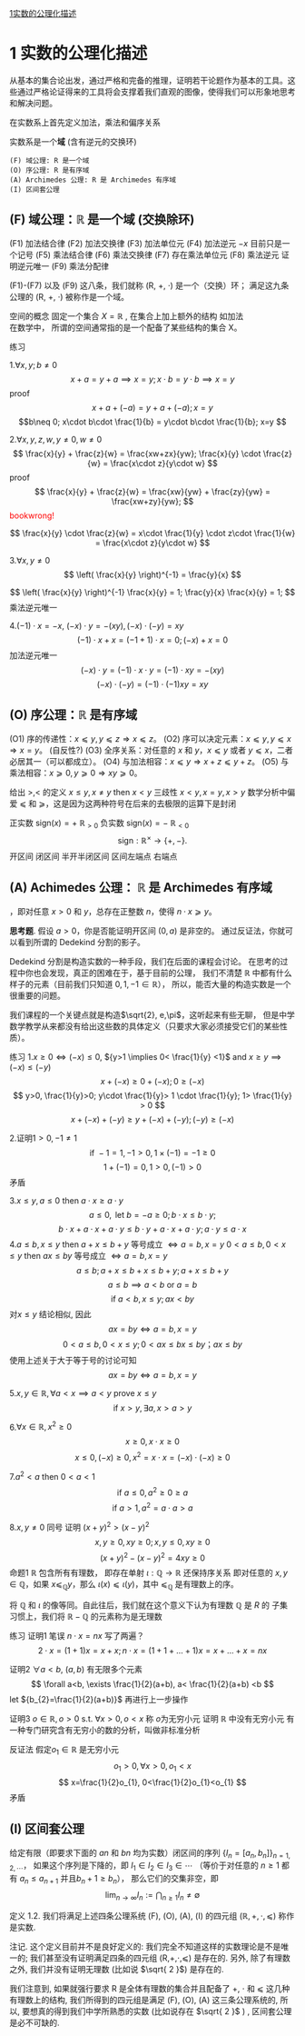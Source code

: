 
[1实数的公理化描述](https://www.bananaspace.org/wiki/%E8%AE%B2%E4%B9%89:%E6%95%B0%E5%AD%A6%E5%88%86%E6%9E%90/%E5%AE%9E%E6%95%B0%E7%9A%84%E5%85%AC%E7%90%86%E5%8C%96%E6%8F%8F%E8%BF%B0)

# 1 实数的公理化描述

从基本的集合论出发，通过严格和完备的推理，证明若干论题作为基本的工具。这些通过严格论证得来的工具将会支撑着我们直观的图像，使得我们可以形象地思考和解决问题。

在实数系上首先定义加法，乘法和偏序关系

实数系是一个**域** (含有逆元的交换环)

    (F) 域公理: R 是一个域
    (O) 序公理: R 是有序域
    (A) Archimedes 公理: R 是 Archimedes 有序域
    (I) 区间套公理

## (F) 域公理：$\mathbb{R}$ 是一个域 (交换除环)

(F1) 加法结合律
(F2) 加法交换律
(F3) 加法单位元
(F4) 加法逆元   $−x$ 目前只是⼀个记号
(F5) 乘法结合律
(F6) 乘法交换律
(F7) 存在乘法单位元
(F8) 乘法逆元   证明逆元唯一
(F9) 乘法分配律

(F1)-(F7) 以及 (F9) 这八条，我们就称 (R, +, ·) 是⼀个（交换）环；
满足这九条公理的 (R, +, ·) 被称作是⼀个域。


空间的概念
固定一个集合 ${X=\mathbb{R}}$ , 在集合上加上额外的结构 如加法  
在数学中，
所谓的空间通常指的是⼀个配备了某些结构的集合 X。

练习

1.${\forall x,y; b\neq 0}$ 
$$
x+a = y+a \implies x=y;
x\cdot b = y\cdot b \implies x=y
$$
proof
$$
x+a+(-a) = y+a+(-a);
x=y
$$
$$b\neq 0;
x\cdot b\cdot \frac{1}{b} = 
y\cdot b\cdot \frac{1}{b};
x=y
$$

2.${\forall x,y,z,w, y\neq 0,w\neq 0}$
$$
\frac{x}{y} + \frac{z}{w} = \frac{xw+zx}{yw};
\frac{x}{y} \cdot \frac{z}{w} = \frac{x\cdot z}{y\cdot w}
$$
proof
$$
\frac{x}{y} + \frac{z}{w} = \frac{xw}{yw} + \frac{zy}{yw}
= \frac{xw+zy}{yw};
$$
<font color="ff0000">bookwrong!</font>

$$
\frac{x}{y} \cdot \frac{z}{w} 
= x\cdot \frac{1}{y} \cdot z\cdot \frac{1}{w}
= \frac{x\cdot z}{y\cdot w}
$$

3.${\forall x,y\neq 0}$
$$
\left( \frac{x}{y} \right)^{-1} = \frac{y}{x}
$$

$$
\left( \frac{x}{y} \right)^{-1} \frac{x}{y} = 1;
\frac{y}{x} \frac{x}{y} = 1;
$$
乘法逆元唯一

4.${(-1)\cdot x=-x}$, ${(-x)\cdot y=-(xy),(-x)\cdot(-y)=xy}$
$$
(-1)\cdot x + x = (-1+1)\cdot x = 0;
(-x)+x = 0
$$
加法逆元唯一
$$
(-x)\cdot y=(-1)\cdot x\cdot y=(-1)\cdot xy=-(xy)
$$
$$
(-x)\cdot(-y) = (-1)\cdot(-1) xy = xy
$$


## (O) 序公理：$\mathbb{R}$  是有序域

(O1) 序的传递性：$x ⩽ y, y ⩽ z ⇒ x ⩽ z$。
(O2) 序可以决定元素：$x ⩽ y, y ⩽ x ⇒ x = y$。 (自反性?)
(O3) 全序关系：对任意的 $x$ 和 $y$，$x ⩽ y$ 或者 $y ⩽ x$，⼆者必居其⼀（可以都成⽴）。
(O4) 与加法相容：$x ⩽ y ⇒ x + z ⩽ y + z$。
(O5) 与乘法相容：$x ⩾ 0, y ⩾ 0 ⇒ xy ⩾ 0$。

给出 ${>,<}$ 的定义  ${x\leq y,x\neq y}$ then ${x<y}$ 
三歧性 ${x<y,x=y,x>y}$
数学分析中偏爱 ⩽ 和 ⩾，这是因为这两种符号在后来的去极限的运算下是封闭

正实数 ${\mathrm{sign}(x)=+}$ ${\mathbb{R}_{>0}}$ 
负实数 ${\mathrm{sign}(x)=-}$ ${\mathbb{R}_{<0}}$ 
$$
\mathrm{sign}:\mathbb{R}^{\times} \to \left\{ +,- \right\} .
$$
开区间 闭区间 半开半闭区间
区间左端点 右端点

## (A) Achimedes 公理： $\mathbb{R}$ 是 Archimedes 有序域
，即对任意 $x > 0$ 和 $y$，总存在正整数 $n$，使得 $n · x ⩾ y$。

**思考题**. 假设 $a > 0$，你是否能证明开区间 $(0, a)$ 是非空的。
通过反证法，你就可以看到所谓的 Dedekind 分割的影子。

Dedekind 分割是构造实数的⼀种手段，我们在后面的课程会讨论。
在思考的过程中你也会发现，真正的困难在于，基于目前的公理，
我们不清楚 $\mathbb{R}$ 中都有什么样子的元素（目前我们只知道 $0, 1, −1 \in \mathbb{R}$），
所以，能否大量的构造实数是⼀个很重要的问题。

我们课程的⼀个关键点就是构造$\sqrt{2}, e,\pi$，这听起来有些无聊，
但是中学数学教学从来都没有给出这些数的具体定义（只要求大家必须接受它们的某些性质）。

练习
1.${x\geq 0\iff (-x)\leq 0}$, ${y>1 \implies 0< \frac{1}{y} <1}$  and ${x\geq y\implies(-x)\leq(-y)}$
$$
x+(-x) \geq 0+(-x); 0 \geq (-x)
$$
$$
y>0, \frac{1}{y}>0;
y\cdot \frac{1}{y}> 1 \cdot \frac{1}{y};
1> \frac{1}{y} > 0
$$
$$
x + (-x) + (-y)\geq y + (-x) + (-y);
(-y) \geq (-x)
$$

2.证明${1>0,-1\neq 1}$ 
$$
\text{if } -1 = 1, -1>0, 1\times(-1) = -1 \geq 0
$$
$$
1+(-1) = 0, 1>0,(-1)>0
$$
矛盾

3.${x\leq y,a\leq 0}$ then ${a\cdot x\geq a\cdot y}$
$$
a\leq 0, \text{ let } b = -a \geq 0;
b\cdot x \leq b\cdot y;
$$
$$
b\cdot x + a\cdot x + a\cdot y
\leq b\cdot y + a\cdot x + a\cdot y;
a\cdot y \leq a\cdot x
$$
4.${a\leq b,x\leq y}$ then ${a+x\leq b+y}$ 等号成立 ${\iff a=b,x=y}$
${0<a\leq b,0<x\leq y}$ then ${ax\leq by}$  等号成立 ${\iff a=b,x=y}$ 
$$
a\leq b;a+x\leq b+x \leq b+y; a+x \leq b+y
$$
$$
a\leq b \implies a< b \text{ or } a = b
$$
$$
\text{if } a<b,x\leq y; ax < by
$$
对${x\leq y}$ 结论相似, 因此
$$
ax=by \iff a=b,x=y
$$
$$
0<a\leq b, 0< x \leq y;
0<ax \leq bx \leq by；
ax \leq by
$$
使用上述关于大于等于号的讨论可知
$$
ax=by\iff a=b,x=y
$$

5.${x,y \in \mathbb{R}, \forall a<x\implies a<y}$ prove ${x\leq y}$
$$
\text{if } x>y, \exists a, x>a>y
$$

6.${\forall x \in \mathbb{R}, x^{2} \geq 0}$
$$
x\geq 0, x\cdot x\geq 0
$$
$$
x\leq 0, (-x) \geq 0, x^{2} = x\cdot x = (-x) \cdot (-x) \geq 0
$$

7.${a^{2}<a}$ then ${0<a<1}$
$$
\text{if } a\leq 0, a^{2} \geq 0\geq a
$$
$$
\text{if } a>1, a^{2} = a\cdot a > a
$$

8.${x,y\neq 0}$ 同号 证明 ${(x+y)^{2}>(x-y)^{2}}$
$$
x,y\geq 0, xy\geq 0; x,y\leq 0, xy\geq 0
$$
$$
(x+y)^{2}-(x-y)^{2} = 4xy \geq 0
$$
命题1 ${\mathbb{R}}$ 包含所有有理数， 即存在单射 ${\iota:\mathbb{Q}\to \mathbb{R}}$ 还保持序关系
即对任意的 $x, y ∈ \mathbb{Q}$，如果 $x ⩽_{\mathbb{Q}} y$，那么 $ι(x) ⩽ ι(y)$，其中 $⩽_{\mathbb{Q}}$ 是有理数上的序。

将 $\mathbb{Q}$ 和 $ι$ 的像等同。自此往后，我们就在这个意义下认为有理数 $\mathbb{Q}$ 是 $R$ 的
⼦集
习惯上，我们将 $\mathbb{R} − \mathbb{Q}$ 的元素称为是无理数

练习
证明1  笔误  ${n\cdot x=nx}$ 写了两遍？
$$
2\cdot x = (1+ 1)x = x + x;
n\cdot x = (1+ 1+ \dots + 1)x = x+ \dots +x = nx
$$

证明2 ${\forall a<b}$, ${(a,b)}$ 有无限多个元素
$$
\forall a<b, \exists \frac{1}{2}(a+b),
a< \frac{1}{2}(a+b) <b
$$
let ${b_{2}=\frac{1}{2}(a+b)}$ 再进行上一步操作

证明3 ${o \in \mathbb{R}, o>0}$ s.t. ${\forall x > 0, o < x}$ 称 ${o}$为无穷小元
证明 ${\mathbb{R}}$ 中没有无穷小元
有⼀种专门研究含有⽆穷小的数的分析，叫做非标准分析

反证法 假定${o_{1}\in\mathbb{R}}$ 是无穷小元
$$
o_{1}>0, \forall x>0, o_{1}<x 
$$
$$
x=\frac{1}{2}o_{1},
0<\frac{1}{2}o_{1}<o_{1}
$$
矛盾



## (I) 区间套公理
给定有限（即要求下⾯的 $an$ 和 $bn$ 均为实数）闭区间的序列 $\{I_n = [a_n, b_n]\}_{n=1,2,\cdots}$，
如果这个序列是下降的，即 $I_1 \in I_2 \in I_3 \in\cdots$ 
（等价于对任意的 $n \geqslant 1$ 都有 $a_n \leqslant a_{n+1}$ 并且$b_n+1 \geqslant b_n$），
那么它们的交集非空，即
$$
\lim_{n→\infty} I_n :=\bigcap_{n\ge 1}I_n \ne\emptyset
$$


定义 1.2. 我们将满足上述四条公理系统 (F), (O), (A), (I) 的四元组 $(\mathbb{R},+,⋅,⩽)$ 称作是实数. 


注记. 这个定义目前并不是良好定义的: 我们完全不知道这样的实数理论是不是唯一的; 我们甚至没有证明满足四条的四元组 (R,+,⋅,⩽) 是存在的. 另外, 除了有理数之外, 我们并没有证明无理数 (比如说 $\sqrt{ 2 }$​) 是存在的.

我们注意到, 如果就强行要求 R 是全体有理数的集合并且配备了 +, ⋅ 和 ⩽ 这几种有理数上的结构, 我们所得到的四元组是满足 (F), (O), (A) 这三条公理系统的, 所以, 要想真的得到我们中学所熟悉的实数 (比如说存在 $\sqrt{ 2 }$ ​) , 区间套公理是必不可缺的.